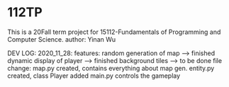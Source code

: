 # 112TP
This is a 20Fall term project for 15112-Fundamentals of Programming and Computer Science.
author: Yinan Wu


DEV LOG:
2020_11_28:
  features:
    random generation of map --> finished
    dynamic display of player --> finished
    background tiles --> to be done
  file change:
    map.py created, contains everything about map gen.
    entity.py created, class Player added
    main.py controls the gameplay
  
